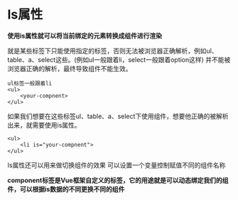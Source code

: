 # Is属性

**使用is属性就可以将当前绑定的元素转换成组件进行渲染**

 就是某些标签下只能使用指定的标签，否则无法被浏览器正确解析，例如ul、table、a、select这些。(例如ul一般跟着li，select一般跟着option这样) 并不能被浏览器正确的解析，最终导致组件不能生效。 

```
ul标签一般跟着li
<ul>
	<your-compnent>
</ul>
```

如果我们想要在这些标签ul、table、a、select下使用组件，想要他正确的被解析出来，就需要使用is属性。 

```
<ul>
	<li is="your-compnent">
</ul>
```

Is属性还可以用来做切换组件的效果 可以设置一个变量控制赋值不同的组件名称



 **component标签是Vue框架自定义的标签，它的用途就是可以动态绑定我们的组件，可以根据is数据的不同更换不同的组件** 

